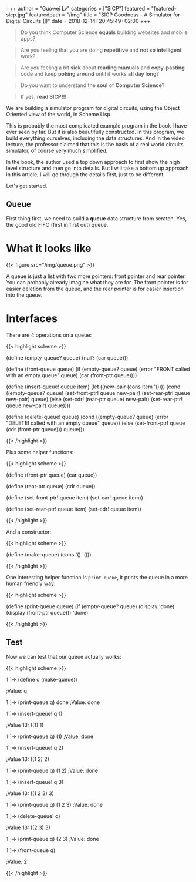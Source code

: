 +++
author = "Guowei Lv"
categories = ["SICP"]
featured = "featured-sicp.jpg"
featuredpath = "/img"
title = "SICP Goodness - A Simulator for Digital Circuits (I)"
date = 2018-12-14T20:45:49+02:00
+++

>Do you think Computer Science **equals** building websites and mobile apps? 

>Are you feeling that you are doing **repetitive** and **not so intelligent** work?

>Are you feeling a bit **sick** about **reading manuals** and **copy-pasting** code and keep **poking around** until it works **all day long**? 

>Do you want to understand the **soul** of **Computer Science**?

>If yes, **read SICP!!!**


We are building a simulator program for digital circuits, using the Object Oriented view of the world, in Scheme Lisp.

This is probably the most complicated example program in the book I have ever seen by far. But it is also beautifully constructed. In this program, we build everything ourselves, including the data structures. And in the video lecture, the professor claimed that this is the basis of a real world circuits simulator, of course very much simplified.

In the book, the author used a top down approach to first show the high level structure and then go into details. But I will take a bottom up approach in this article, I will go through the details first, just to be different.

Let's get started.

## Queue

First thing first, we need to build a **queue** data structure from scratch. Yes, the good old FIFO (first in first out) queue.

# What it looks like

{{< figure src="/img/queue.png" >}}

A queue is just a list with two more pointers: front pointer and rear pointer. You can probably already imagine what they are for. The front pointer is for easier deletion from the queue, and the rear pointer is for easier insertion into the queue.

# Interfaces
There are 4 operations on a queue:

{{< highlight scheme >}}

(define (empty-queue? queue)
  (null? (car queue)))

(define (front-queue queue)
  (if (empty-queue? queue)
      (error "FRONT called with an empty queue" queue)
      (car (front-ptr queue))))

(define (insert-queue! queue item)
  (let ((new-pair (cons item '())))
    (cond ((empty-queue? queue)
           (set-front-ptr! queue new-pair)
           (set-rear-ptr! queue new-pair)
           queue)
          (else
           (set-cdr! (rear-ptr queue) new-pair)
           (set-rear-ptr! queue new-pair)
           queue))))

(define (delete-queue! queue)
  (cond ((empty-queue? queue)
         (error "DELETE! called with an empty queue" queue))
        (else
         (set-front-ptr! queue (cdr (front-ptr queue)))
         queue)))

{{< /highlight >}}

Plus some helper functions:

{{< highlight scheme >}}

(define (front-ptr queue) (car queue))

(define (rear-ptr queue) (cdr queue))

(define (set-front-ptr! queue item) (set-car! queue item))

(define (set-rear-ptr! queue item) (set-cdr! queue item))

{{< /highlight >}}

And a constructor:

{{< highlight scheme >}}

(define (make-queue) (cons '() '()))

{{< /highlight >}}

One interesting helper function is `print-queue`, it prints the queue in a more human friendly way:

{{< highlight scheme >}}

(define (print-queue queue)
  (if (empty-queue? queue)
      (display 'done)
      (display (front-ptr queue)))
  'done)

{{< /highlight >}}

## Test

Now we can test that our queue actually works:

{{< highlight scheme >}}

1 ]=> (define q (make-queue))

;Value: q

1 ]=> (print-queue q)
done
;Value: done

1 ]=> (insert-queue! q 1)

;Value 13: ((1) 1)

1 ]=> (print-queue q)
(1)
;Value: done

1 ]=> (insert-queue! q 2)

;Value 13: ((1 2) 2)

1 ]=> (print-queue q)
(1 2)
;Value: done

1 ]=> (insert-queue! q 3)

;Value 13: ((1 2 3) 3)

1 ]=> (print-queue q)
(1 2 3)
;Value: done

1 ]=> (delete-queue! q)

;Value 13: ((2 3) 3)

1 ]=> (print-queue q)
(2 3)
;Value: done

1 ]=> (front-queue q)

;Value: 2

{{< /highlight >}}
